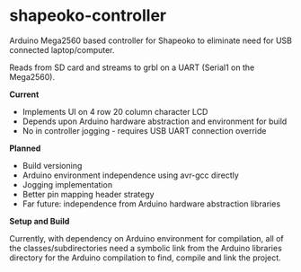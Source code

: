 shapeoko-controller
===================

Arduino Mega2560 based controller for Shapeoko to eliminate need for USB connected laptop/computer.

Reads from SD card and streams to grbl on a UART (Serial1 on the Mega2560).

**Current**

  * Implements UI on 4 row 20 column character LCD
  * Depends upon Arduino hardware abstraction and environment for build
  * No in controller jogging - requires USB UART connection override

**Planned**
  * Build versioning
  * Arduino environment independence using avr-gcc directly
  * Jogging implementation
  * Better pin mapping header strategy
  * Far future: independence from Arduino hardware abstraction libraries

**Setup and Build**

Currently, with dependency on Arduino environment for compilation, all of the classes/subdirectories
need a symbolic link from the Arduino libraries directory for the Arduino compilation to
find, compile and link the project.
